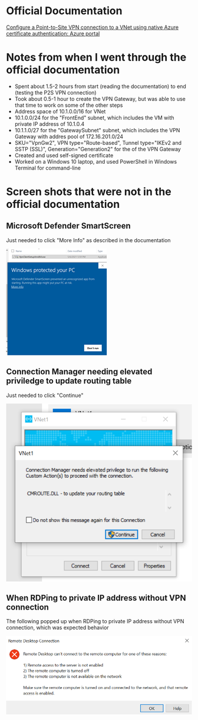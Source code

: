 # Official Documentation
[Configure a Point-to-Site VPN connection to a VNet using native Azure certificate authentication: Azure portal](https://docs.microsoft.com/en-us/azure/vpn-gateway/vpn-gateway-howto-point-to-site-resource-manager-portal)

# Notes from when I went through the official documentation
- Spent about 1.5-2 hours from start (reading the documentation) to end (testing the P2S VPN connection)
- Took about 0.5-1 hour to create the VPN Gateway, but was able to use that time to work on some of the other steps
- Address space of 10.1.0.0/16 for VNet
- 10.1.0.0/24 for the "FrontEnd" subnet, which includes the VM with private IP address of 10.1.0.4
- 10.1.1.0/27 for the "GatewaySubnet" subnet, which includes the VPN Gateway with addres pool of 172.16.201.0/24
- SKU="VpnGw2", VPN type="Route-based", Tunnel type="IKEv2 and SSTP (SSL)", Generation="Generation2" for the  of the VPN Gateway
- Created and used self-signed certificate
- Worked on a Windows 10 laptop, and used PowerShell in Windows Terminal for command-line

# Screen shots that were not in the official documentation
## Microsoft Defender SmartScreen
Just needed to click "More Info" as described in the documentation

![](img/2021-05-07-09-08-06.png)

## Connection Manager needing elevated priviledge to update routing table
Just needed to click "Continue"

![](img/2021-05-07-11-15-04.png)

## When RDPing to private IP address without VPN connection
The following popped up when RDPing to private IP address without VPN connection, which was expected behavior

![](img/2021-05-07-11-23-14.png)